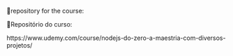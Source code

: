 <p>📁repository for the course:<p>
<p>📁Repositório do curso:<p>
<p>https://www.udemy.com/course/nodejs-do-zero-a-maestria-com-diversos-projetos/</p>
